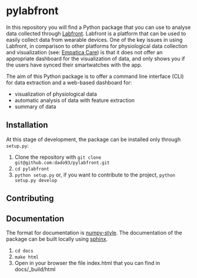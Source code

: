 # pylabfront

In this repository you will find a Python package that you can use to analyse data collected through [Labfront](https://labfront.com). Labfront is a platform that can be used to easily collect data from wearable devices. One of the key issues in using Labfront, in comparison to other platforms for physiological data collection and visualization (see: [Empatica Care](https://www.empatica.com/en-eu/care/)) is that it does not offer an appropriate dashboard for the visualization of data, and only shows you if the users have synced their smartwatches with the app. 

The aim of this Python package is to offer a command line interface (CLI) for data extraction and a web-based dashboard for:
- visualization of physiological data
- automatic analysis of data with feature extraction
- summary of data

## Installation
At this stage of development, the package can be installed only through `setup.py`:

1. Clone the repository with `git clone git@github.com:dado93/pylabfront.git`
2. `cd pylabfront`
3. `python setup.py` or, if you want to contribute to the project, `python setup.py develop`

## Contributing

## Documentation
The format for documentation is [numpy-style](https://numpydoc.readthedocs.io/en/latest/format.html).
The documentation of the package can be built locally using [sphinx](www.sphinx-doc.org).
1. `cd docs`
2. `make html`
3. Open in your browser the file index.html that you can find in docs/_build/html
